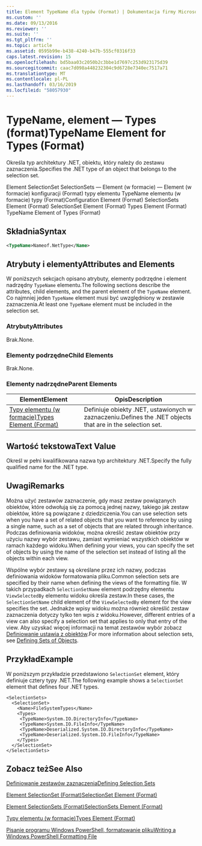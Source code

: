 ```yaml
---
title: Element TypeName dla typów (Format) | Dokumentacja firmy Microsoft
ms.custom: ''
ms.date: 09/13/2016
ms.reviewer: ''
ms.suite: ''
ms.tgt_pltfrm: ''
ms.topic: article
ms.assetid: 0595b99e-b438-4240-b47b-555cf0316f33
caps.latest.revision: 15
ms.openlocfilehash: bd5baa03c2050b2c3bbe1d7697c253d923175d39
ms.sourcegitcommit: caac7d098a448232304c9d6728e7340ec7517a71
ms.translationtype: MT
ms.contentlocale: pl-PL
ms.lasthandoff: 03/16/2019
ms.locfileid: "58057930"
---
```

# <a name="typename-element-for-types-format"></a><span data-ttu-id="2c091-102">TypeName, element — Types (format)</span><span class="sxs-lookup"><span data-stu-id="2c091-102">TypeName Element for Types (Format)</span></span>

<span data-ttu-id="2c091-103">Określa typ architektury .NET, obiektu, który należy do zestawu zaznaczenia.</span><span class="sxs-lookup"><span data-stu-id="2c091-103">Specifies the .NET type of an object that belongs to the selection set.</span></span>

<span data-ttu-id="2c091-104">Element SelectionSet SelectionSets — Element (w formacie) — Element (w formacie) konfiguracji (Format) typy elementu TypeName elementu (w formacie) typy (Format)</span><span class="sxs-lookup"><span data-stu-id="2c091-104">Configuration Element (Format) SelectionSets Element (Format) SelectionSet Element (Format) Types Element (Format) TypeName Element of Types (Format)</span></span>

## <a name="syntax"></a><span data-ttu-id="2c091-105">Składnia</span><span class="sxs-lookup"><span data-stu-id="2c091-105">Syntax</span></span>

```xml
<TypeName>Nameof.NetType</Name>
```

## <a name="attributes-and-elements"></a><span data-ttu-id="2c091-106">Atrybuty i elementy</span><span class="sxs-lookup"><span data-stu-id="2c091-106">Attributes and Elements</span></span>

<span data-ttu-id="2c091-107">W poniższych sekcjach opisano atrybuty, elementy podrzędne i element nadrzędny `TypeName` elementu.</span><span class="sxs-lookup"><span data-stu-id="2c091-107">The following sections describe the attributes, child elements, and the parent element of the `TypeName` element.</span></span> <span data-ttu-id="2c091-108">Co najmniej jeden `TypeName` element musi być uwzględniony w zestawie zaznaczenia.</span><span class="sxs-lookup"><span data-stu-id="2c091-108">At least one `TypeName` element must be included in the selection set.</span></span>

### <a name="attributes"></a><span data-ttu-id="2c091-109">Atrybuty</span><span class="sxs-lookup"><span data-stu-id="2c091-109">Attributes</span></span>

<span data-ttu-id="2c091-110">Brak.</span><span class="sxs-lookup"><span data-stu-id="2c091-110">None.</span></span>

### <a name="child-elements"></a><span data-ttu-id="2c091-111">Elementy podrzędne</span><span class="sxs-lookup"><span data-stu-id="2c091-111">Child Elements</span></span>

<span data-ttu-id="2c091-112">Brak.</span><span class="sxs-lookup"><span data-stu-id="2c091-112">None.</span></span>

### <a name="parent-elements"></a><span data-ttu-id="2c091-113">Elementy nadrzędne</span><span class="sxs-lookup"><span data-stu-id="2c091-113">Parent Elements</span></span>

|<span data-ttu-id="2c091-114">Element</span><span class="sxs-lookup"><span data-stu-id="2c091-114">Element</span></span>|<span data-ttu-id="2c091-115">Opis</span><span class="sxs-lookup"><span data-stu-id="2c091-115">Description</span></span>|
|-------------|-----------------|
|[<span data-ttu-id="2c091-116">Typy elementu (w formacie)</span><span class="sxs-lookup"><span data-stu-id="2c091-116">Types Element (Format)</span></span>](./types-element-for-selectionset-format.md)|<span data-ttu-id="2c091-117">Definiuje obiekty .NET, ustawionych w zaznaczeniu.</span><span class="sxs-lookup"><span data-stu-id="2c091-117">Defines the .NET objects that are in the selection set.</span></span>|

## <a name="text-value"></a><span data-ttu-id="2c091-118">Wartość tekstowa</span><span class="sxs-lookup"><span data-stu-id="2c091-118">Text Value</span></span>

<span data-ttu-id="2c091-119">Określ w pełni kwalifikowana nazwa typ architektury .NET.</span><span class="sxs-lookup"><span data-stu-id="2c091-119">Specify the fully qualified name for the .NET type.</span></span>

## <a name="remarks"></a><span data-ttu-id="2c091-120">Uwagi</span><span class="sxs-lookup"><span data-stu-id="2c091-120">Remarks</span></span>

<span data-ttu-id="2c091-121">Można użyć zestawów zaznaczenie, gdy masz zestaw powiązanych obiektów, które odwołują się za pomocą jednej nazwy, takiego jak zestaw obiektów, które są powiązane z dziedziczenia.</span><span class="sxs-lookup"><span data-stu-id="2c091-121">You can use selection sets when you have a set of related objects that you want to reference by using a single name, such as a set of objects that are related through inheritance.</span></span> <span data-ttu-id="2c091-122">Podczas definiowania widoków, można określić zestaw obiektów przy użyciu nazwy wybór zestawu, zamiast wymieniać wszystkich obiektów w ramach każdego widoku.</span><span class="sxs-lookup"><span data-stu-id="2c091-122">When defining your views, you can specify the set of objects by using the name of the selection set instead of listing all the objects within each view.</span></span>

<span data-ttu-id="2c091-123">Wspólne wybór zestawy są określane przez ich nazwy, podczas definiowania widoków formatowania pliku.</span><span class="sxs-lookup"><span data-stu-id="2c091-123">Common selection sets are specified by their name when defining the views of the formatting file.</span></span> <span data-ttu-id="2c091-124">W takich przypadkach `SelectionSetName` element podrzędny elementu `ViewSelectedBy` elementu widoku określa zestaw.</span><span class="sxs-lookup"><span data-stu-id="2c091-124">In these cases, the `SelectionSetName` child element of the `ViewSelectedBy` element for the view specifies the set.</span></span> <span data-ttu-id="2c091-125">Jednakże wpisy widoku można również określić zestaw zaznaczenia dotyczy tylko ten wpis z widoku.</span><span class="sxs-lookup"><span data-stu-id="2c091-125">However, different entries of a view can also specify a selection set that applies to only that entry of the view.</span></span> <span data-ttu-id="2c091-126">Aby uzyskać więcej informacji na temat zestawów wybór zobacz [Definiowanie ustawia z obiektów](./defining-selection-sets.md).</span><span class="sxs-lookup"><span data-stu-id="2c091-126">For more information about selection sets, see [Defining Sets of Objects](./defining-selection-sets.md).</span></span>

## <a name="example"></a><span data-ttu-id="2c091-127">Przykład</span><span class="sxs-lookup"><span data-stu-id="2c091-127">Example</span></span>

<span data-ttu-id="2c091-128">W poniższym przykładzie przedstawiono `SelectionSet` element, który definiuje cztery typy .NET.</span><span class="sxs-lookup"><span data-stu-id="2c091-128">The following example shows a `SelectionSet` element that defines four .NET types.</span></span>

```
<SelectionSets>
  <SelectionSet>
    <Name>FileSystemTypes</Name>
    <Types>
     <TypeName>System.IO.DirectoryInfo</TypeName>
     <TypeName>System.IO.FileInfo</TypeName>
     <TypeName>Deserialized.System.IO.DirectoryInfo</TypeName>
     <TypeName>Deserialized.System.IO.FileInfo</TypeName>
    </Types>
  </SelectionSet>
</SelectionSets>
```

## <a name="see-also"></a><span data-ttu-id="2c091-129">Zobacz też</span><span class="sxs-lookup"><span data-stu-id="2c091-129">See Also</span></span>

[<span data-ttu-id="2c091-130">Definiowanie zestawów zaznaczenia</span><span class="sxs-lookup"><span data-stu-id="2c091-130">Defining Selection Sets</span></span>](./defining-selection-sets.md)

[<span data-ttu-id="2c091-131">Element SelectionSet (Format)</span><span class="sxs-lookup"><span data-stu-id="2c091-131">SelectionSet Element (Format)</span></span>](./selectionset-element-format.md)

[<span data-ttu-id="2c091-132">Element SelectionSets (Format)</span><span class="sxs-lookup"><span data-stu-id="2c091-132">SelectionSets Element (Format)</span></span>](./selectionsets-element-format.md)

[<span data-ttu-id="2c091-133">Typy elementu (w formacie)</span><span class="sxs-lookup"><span data-stu-id="2c091-133">Types Element (Format)</span></span>](./types-element-for-selectionset-format.md)

[<span data-ttu-id="2c091-134">Pisanie programu Windows PowerShell, formatowanie pliku</span><span class="sxs-lookup"><span data-stu-id="2c091-134">Writing a Windows PowerShell Formatting File</span></span>](./writing-a-powershell-formatting-file.md)
